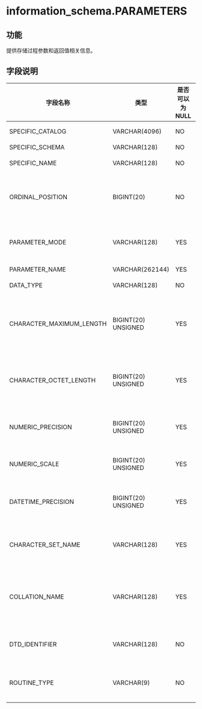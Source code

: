 information_schema.PARAMETERS 
==================================================



功能 
-----------

提供存储过程参数和返回值相关信息。

字段说明 
-------------



|         **字段名称**         |        **类型**        | **是否可以为 NULL** |                                                                                                    **描述**                                                                                                     |
|--------------------------|----------------------|----------------|---------------------------------------------------------------------------------------------------------------------------------------------------------------------------------------------------------------|
| SPECIFIC_CATALOG         | VARCHAR(4096)        | NO             | 固定值（def）                                                                                                                                                                                                      |
| SPECIFIC_SCHEMA          | VARCHAR(128)         | NO             | 数据库名                                                                                                                                                                                                          |
| SPECIFIC_NAME            | VARCHAR(128)         | NO             | 存储过程名                                                                                                                                                                                                         |
| ORDINAL_POSITION         | BIGINT(20)           | NO             | 参数位置（对于函数的返回值该值是 0）                                                                                                                                                                                           |
| PARAMETER_MODE           | VARCHAR(128)         | YES            | 参数类型： * IN   * OUT   * INOUT   * NULL    |
| PARAMETER_NAME           | VARCHAR(262144)      | YES            | 参数名                                                                                                                                                                                                           |
| DATA_TYPE                | VARCHAR(128)         | NO             | 参数数据类型                                                                                                                                                                                                        |
| CHARACTER_MAXIMUM_LENGTH | BIGINT(20)  UNSIGNED | YES            | 对于 String 类型的参数，记录字符最大长度                                                                                                                                                                                      |
| CHARACTER_OCTET_LENGTH   | BIGINT(20)  UNSIGNED | YES            | 对于 String 类型的参数，记录字节的最大长度                                                                                                                                                                                     |
| NUMERIC_PRECISION        | BIGINT(20)  UNSIGNED | YES            | 对于数值类型的参数，记录 Precision                                                                                                                                                                                        |
| NUMERIC_SCALE            | BIGINT(20)  UNSIGNED | YES            | 对于数值类型的参数，记录 Scale                                                                                                                                                                                            |
| DATETIME_PRECISION       | BIGINT(20)  UNSIGNED | YES            | 对于日期类型，记录日期类型的精度                                                                                                                                                                                              |
| CHARACTER_SET_NAME       | VARCHAR(128)         | YES            | 对于 String 类型的参数，记录字符集                                                                                                                                                                                         |
| COLLATION_NAME           | VARCHAR(128)         | YES            | 对于 String 类型的参数，记录字符排序规则                                                                                                                                                                                      |
| DTD_IDENTIFIER           | VARCHAR(128)         | NO             | 字符形式记录数据类型的详细信息                                                                                                                                                                                               |
| ROUTINE_TYPE             | VARCHAR(9)           | NO             | 存储过程的类型（过程/函数）                                                                                                                                                                                                |


